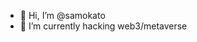 - 👋 Hi, I’m @samokato
- 🌱 I’m currently hacking web3/metaverse
<!---
samokato/samokato is a ✨ special ✨ repository because its `README.md` (this file) appears on your GitHub profile.
You can click the Preview link to take a look at your changes.
--->
